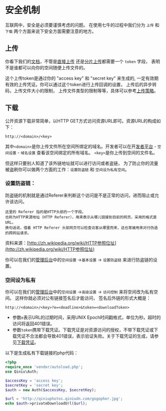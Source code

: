 # 安全机制
互联网中，安全是必须要谨慎考虑的问题。 在使用七牛的过程中我们分为 `上传` 和 `下载` 两个方面来说下安全方面需要注意的地方。

## 上传
你看下我们的[文档](http://developer.qiniu.com/docs/v6/api/reference/up/)，不管是[直接上传](http://developer.qiniu.com/docs/v6/api/overview/up/form-upload.html) 还是[分片上传](http://developer.qiniu.com/docs/v6/api/overview/up/chunked-upload.html)都需要一个 `token` 字段， 表明不是谁都可以向你的空间随便上传文件的。

这个上传token是通过你的 "access key" 和 "secret key" 来生成的, 一定有效期有效的上传凭证。你可以通过这个token进行上传回调的设置， 上传后的异步转码，上传文件大小的限制， 上传文件类型的限制等等，具体可以参考[上传策略](http://developer.qiniu.com/docs/v6/api/reference/security/put-policy.html)。



## 下载
公开资源下载非常简单，以HTTP GET方式访问资源URL即可。资源URL的构成如下：

```
http://<domain>/<key>
```
其中`<domain>`是你上传文件所在空间所绑定的域名。开发者可以在开[发者平台](https://portal.qiniu.com/) - `空间设置` - `域名设置` 查看该空间绑定的所有域名。
`<key>`是你上传到空间的文件名。

但这样只要别人知道了该外链地址就可以进行访问或者盗链， 为了防止你的流量被盗刷你可以做两个方面的工作：`设置防盗链` 和 `空间设为私有空间`。

### 设置防盗链：
防盗链的机制就是通过Referer来判断这个访问是不是正常的访问，进而阻止或允许该访问。

```
这里的 Referer 指的是HTTP头部的一个字段。
也称为HTTP来源地址（HTTP Referer），用来表示从哪儿链接到目前的网页，采用的格式是URL。
换句话说，借着 HTTP Referer 头部网页可以检查访客从哪里而来，这也常被用来对付伪造的跨网站请求。
```
资料来源：[http://zh.wikipedia.org/wiki/HTTP参照位址](http://zh.wikipedia.org/wiki/HTTP参照位址)

你可以在我们的[管理后台]()中的`空间设置` ->`基本设置` -> `设置防盗链` 来进行防盗链的设置。

### 空间设为私有
你可以在我们的[管理后台](https://portal.qiniu.com/)中的`空间设置` ->`高级设置` -> `访问控制` 来将空间改为私有空间。
这样你就必须对公有链接签名后才能访问， 签名后外链的形式大概是：

```
http://<domain>/<key>?e=<deadline>&token=<downloadToken>
```

* 参数`e`表示URL的过期时间，采用UNIX Epoch时间戳格式，单位为秒。超时的访问将返回401错误。
* 参数`token`携带下载凭证。下载凭证是对资源访问的授权，不带下载凭证或下载凭证不合法都会导致401错误，表示验证失败。关于下载凭证的生成，请参见[下载凭证](http://developer.qiniu.com/docs/v6/api/reference/security/download-token.html)。

以下是生成私有下载链接的php代码：

```php
<?php
require_once 'vendor/autoload.php';
use Qiniu\Auth;

$accessKey = 'access key';
$secretKey = 'secret key';
$auth = new Auth($accessKey, $secretKey);

$url = 'http://qiniuphotos.qiniudn.com/gogopher.jpg';
echo $auth->privateDownloadUrl($url);

```
